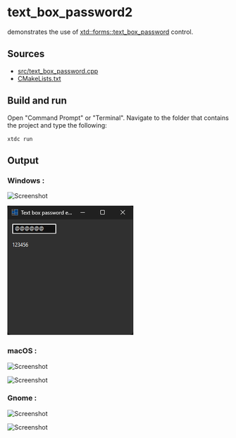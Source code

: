 # text_box_password2

demonstrates the use of [xtd::forms::text_box_password](https://gammasoft71.github.io/xtd/reference_guides/latest/classxtd_1_1forms_1_1text__box.html#aae0d3ea61c5f5e178d7e8b55b9832139) control.

## Sources

* [src/text_box_password.cpp](src/text_box_password.cpp)
* [CMakeLists.txt](CMakeLists.txt)

## Build and run

Open "Command Prompt" or "Terminal". Navigate to the folder that contains the project and type the following:

```shell
xtdc run
```

## Output

### Windows :

![Screenshot](../../../../docs/pictures/examples/text_box_password2_w.png)

![Screenshot](../../../../docs/pictures/examples/text_box_password2_wd.png)

### macOS :

![Screenshot](../../../../docs/pictures/examples/text_box_password2_m.png)

![Screenshot](../../../../docs/pictures/examples/text_box_password2_md.png)

### Gnome :

![Screenshot](../../../../docs/pictures/examples/text_box_password2_g.png)

![Screenshot](../../../../docs/pictures/examples/text_box_password2_gd.png)
